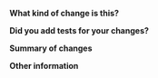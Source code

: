 **What kind of change is this?**

<!-- E.g. a bugfix, feature, refactoring, build change, etc… -->

**Did you add tests for your changes?**

<!-- Note that we won't merge your changes if you don't add tests -->

**Summary of changes**

<!-- Explain the **motivation** for making this change. What existing problem does the pull request solve? -->
<!-- Try to link to an open issue for more information. -->

**Other information**

